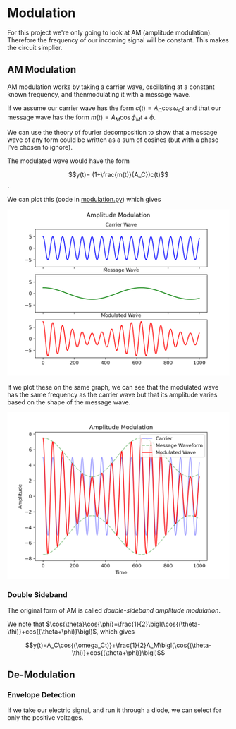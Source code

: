 # Modulation

For this project we're only going to look at AM (amplitude modulation). Therefore the frequency of our incoming signal will be constant. This makes the circuit simplier. 

## AM Modulation

AM modulation works by taking a carrier wave, oscillating at a constant known frequency, and thenmodulating it with a message wave.

If we assume our carrier wave has the form $c(t)=A_C\cos{\omega_Ct}$ and that our message wave has the form $m(t)=A_M\cos{\phi_Mt+\phi}$.

We can use the theory of fourier decomposition to show that a message wave of any form could be written as a sum of cosines (but with a phase I've chosen to ignore).

The modulated wave would have the form

$$y(t)= (1+\frac{m(t)}{A_C})c(t)$$.

We can plot this (code in [modulation.py](./modulation.py)) which gives

![modulation1.png](./modulation1.png)

If we plot these on the same graph, we can see that the modulated wave has the same frequency as the carrier wave but that its amplitude varies based on the shape of the message wave.

![modulation2.png](./modulation2.png)

### Double Sideband

The original form of AM is called *double-sideband amplitude modulation*.

We note that $\cos{\theta}\cos{\phi}=\frac{1}{2}\bigl(\cos{(\theta-\thi)}+cos{(\theta+\phi)}\bigl)$, which gives

$$y(t)=A_C\cos{(\omega_Ct)}+\frac{1}{2}A_M\bigl(\cos{(\theta-\thi)}+cos{(\theta+\phi)}\bigl)$$

## De-Modulation

### Envelope Detection

If we take our electric signal, and run it through a diode, we can select for only the positive voltages.
